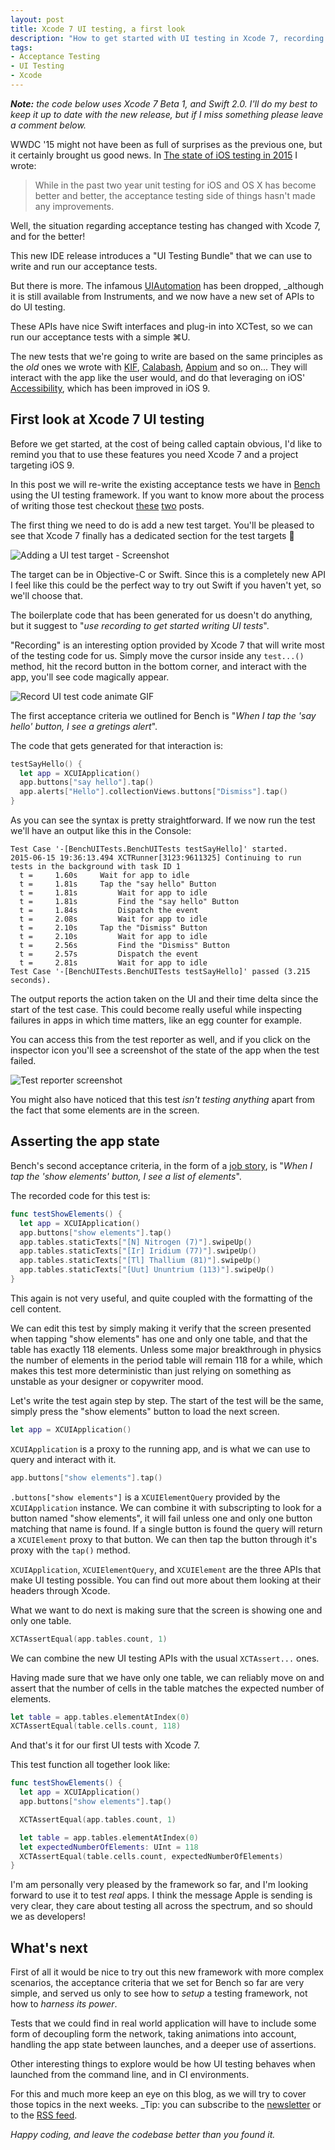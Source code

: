 ```yaml
---
layout: post
title: Xcode 7 UI testing, a first look
description: "How to get started with UI testing in Xcode 7, recording tests and using the new APIs to assert the state of the application under test."
tags:
- Acceptance Testing
- UI Testing
- Xcode
---
```


_**Note:** the code below uses Xcode 7 Beta 1, and Swift 2.0. I'll do my best to keep it up to date with the new release, but if I miss something please leave a comment below._

WWDC '15 might not have been as full of surprises as the previous one, but it certainly brought us good news. In [The state of iOS testing in 2015](https://mokacoding.com/blog/ios-testing-in-2015/) I wrote:

> While in the past two year unit testing for iOS and OS X has become better and better, the acceptance testing side of things hasn't made any improvements.

Well, the situation regarding acceptance testing has changed with Xcode 7, and for the better!

This new IDE release introduces a "UI Testing Bundle" that we can use to write and run our acceptance tests.

But there is more. The infamous [UIAutomation](https://developer.apple.com/library/ios/documentation/DeveloperTools/Conceptual/InstrumentsUserGuide/UsingtheAutomationInstrument/UsingtheAutomationInstrument.html) has been dropped, _although it is still available from Instruments, and we now have a new set of APIs to do UI testing.

These APIs have nice Swift interfaces and plug-in into XCTest, so we can run our acceptance tests with a simple ⌘U.

The new tests that we're going to write are based on the same principles as the _old_ ones we wrote with [KIF](https://github.com/kif-framework/KIF), [Calabash](http://calaba.sh/), [Appium](http://appium.io/) and so on... They will interact with the app like the user would, and do that leveraging on iOS' [Accessibility](https://developer.apple.com/accessibility/), which has been improved in iOS 9.

## First look at Xcode 7 UI testing

Before we get started, at the cost of being called captain obvious, I'd like to remind you that to use these features you need Xcode 7 and a project targeting iOS 9.

In this post we will re-write the existing acceptance tests we have in [Bench](https://github.com/mokacoding/Bench/tree/xcode-7) using the UI testing framework. If you want to know more about the process of writing those test checkout [these](https://mokacoding.com/blog/setting-up-kif-for-ios-acceptance-testing/) [two](https://mokacoding.com/blog/job-stories-acceptance-tests-with-kif-and-specta/) posts.

The first thing we need to do is add a new test target. You'll be pleased to see that Xcode 7 finally has a dedicated section for the test targets 🎉

![Adding a UI test target - Screenshot](https://s3.amazonaws.com/mokacoding/2015-06-16-xcode-7-add-test-target.png)

The target can be in Objective-C or Swift. Since this is a completely new API I feel like this could be the perfect way to try out Swift if you haven't yet, so we'll choose that.

The boilerplate code that has been generated for us doesn't do anything, but it suggest to "_use recording to get started writing UI tests_".

"Recording" is an interesting option provided by Xcode 7 that will write most of the testing code for us. Simply move the cursor inside any `test...()` method, hit the record button in the bottom corner, and interact with the app, you'll see code magically appear.

![Record UI test code animate GIF](https://s3.amazonaws.com/mokacoding/2015-06-16-xcode-7-record-test.gif)

The first acceptance criteria we outlined for Bench is "_When I tap the 'say hello' button, I see a gretings alert_".

The code that gets generated for that interaction is:

```swift
testSayHello() {
  let app = XCUIApplication()
  app.buttons["say hello"].tap()
  app.alerts["Hello"].collectionViews.buttons["Dismiss"].tap()
}
```

As you can see the syntax is pretty straightforward. If we now run the test we'll have an output like this in the Console:

```
Test Case '-[BenchUITests.BenchUITests testSayHello]' started.
2015-06-15 19:36:13.494 XCTRunner[3123:9611325] Continuing to run tests in the background with task ID 1
  t =     1.60s     Wait for app to idle
  t =     1.81s     Tap the "say hello" Button
  t =     1.81s         Wait for app to idle
  t =     1.81s         Find the "say hello" Button
  t =     1.84s         Dispatch the event
  t =     2.08s         Wait for app to idle
  t =     2.10s     Tap the "Dismiss" Button
  t =     2.10s         Wait for app to idle
  t =     2.56s         Find the "Dismiss" Button
  t =     2.57s         Dispatch the event
  t =     2.81s         Wait for app to idle
Test Case '-[BenchUITests.BenchUITests testSayHello]' passed (3.215 seconds).
```

The output reports the action taken on the UI and their time delta since the start of the test case. This could become really useful while inspecting failures in apps in which time matters, like an egg counter for example.

You can access this from the test reporter as well, and if you click on the inspector icon you'll see a screenshot of the state of the app when the test failed.

![Test reporter screenshot](https://s3.amazonaws.com/mokacoding/2015-06-16-xcode-7-test-report.png)

You might also have noticed that this test _isn't testing anything_ apart from the fact that some elements are in the screen.

## Asserting the app state

Bench's second acceptance criteria, in the form of a [job story](https://medium.com/the-job-to-be-done/replacing-the-user-story-with-the-job-story-af7cdee10c27), is "_When I tap the 'show elements' button, I see a list of elements_".

The recorded code for this test is:

```swift
func testShowElements() {
  let app = XCUIApplication()
  app.buttons["show elements"].tap()
  app.tables.staticTexts["[N] Nitrogen (7)"].swipeUp()
  app.tables.staticTexts["[Ir] Iridium (77)"].swipeUp()
  app.tables.staticTexts["[Tl] Thallium (81)"].swipeUp()
  app.tables.staticTexts["[Uut] Ununtrium (113)"].swipeUp()
}
```

This again is not very useful, and quite coupled with the formatting of the cell content.

We can edit this test by simply making it verify that the screen presented when tapping "show elements" has one and only one table, and that the table has exactly 118 elements. Unless some major breakthrough in physics the number of elements in the period table will remain 118 for a while, which makes this test more deterministic than just relying on something as unstable as your designer or copywriter mood.

Let's write the test again step by step. The start of the test will be the same, simply press the "show elements" button to load the next screen.

```swift
let app = XCUIApplication()
```

`XCUIApplication` is a proxy to the running app, and is what we can use to query and interact with it.

```swift
app.buttons["show elements"].tap()
```

`.buttons["show elements"]` is a `XCUIElementQuery` provided by the `XCUIApplication` instance. We can combine it with subscripting to look for a button named "show elements", it will fail unless one and only one button matching that name is found. If a single button is found the query will return a `XCUIElement` proxy to that button. We can then tap the button through it's proxy with the `tap()` method.

`XCUIApplication`, `XCUIElementQuery`, and `XCUIElement` are the three APIs that make UI testing possible. You can find out more about them looking at their headers through Xcode.

What we want to do next is making sure that the screen is showing one and only one table.

```swift
XCTAssertEqual(app.tables.count, 1)
```

We can combine the new UI testing APIs with the usual `XCTAssert...` ones. 

Having made sure that we have only one table, we can reliably move on and assert that the number of cells in the table matches the expected number of elements.

```swift
let table = app.tables.elementAtIndex(0)
XCTAssertEqual(table.cells.count, 118)
```

And that's it for our first UI tests with Xcode 7.

This test function all together look like:

```swift
func testShowElements() {
  let app = XCUIApplication()
  app.buttons["show elements"].tap()

  XCTAssertEqual(app.tables.count, 1)

  let table = app.tables.elementAtIndex(0)
  let expectedNumberOfElements: UInt = 118
  XCTAssertEqual(table.cells.count, expectedNumberOfElements)
}
```

I'm am personally very pleased by the framework so far, and I'm looking forward to use it to test _real_ apps. I think the message Apple is sending is very clear, they care about testing all across the spectrum, and so should we as developers!

## What's next

First of all it would be nice to try out this new framework with more complex scenarios, the acceptance criteria that we set for Bench so far are very simple, and served us only to see how to _setup_ a testing framework, not how to _harness its power_.

Tests that we could find in real world application will have to include some form of decoupling form the network, taking animations into account, handling the app state between launches, and a deeper use of assertions.

Other interesting things to explore would be how UI testing behaves when launched from the command line, and in CI environments.

For this and much more keep an eye on this blog, as we will try to cover those topics in the next weeks. _Tip: you can subscribe to the [newsletter](#subscribe) or to the [RSS feed](https://mokacoding.com/feed.xml).

_Happy coding, and leave the codebase better than you found it._
